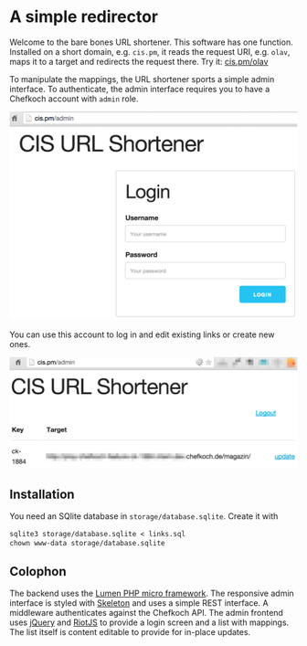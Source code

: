 # A simple redirector

Welcome to the bare bones URL shortener. This software has one function. Installed on a short domain, e.g. `cis.pm`, it reads the request URI, e.g. `olav`, maps it to a target and redirects the request there. Try it: [cis.pm/olav](http://cis.pm/olav) 

To manipulate the mappings, the URL shortener sports a simple admin interface. To authenticate, the admin interface requires you to have a Chefkoch account with `admin` role. 

![Login screen](https://raw.githubusercontent.com/oschettler/url-shortener/master/public/img/login.png)

You can use this account to log in and edit existing links or create new ones.

![Admin screen](https://raw.githubusercontent.com/oschettler/url-shortener/master/public/img/admin.png)

## Installation

You need an SQlite database in `storage/database.sqlite`. Create it with

````shell
sqlite3 storage/database.sqlite < links.sql
chown www-data storage/database.sqlite
````

## Colophon

The backend uses the [Lumen PHP micro framework](http://lumen.laravel.com/). The responsive admin interface is styled with [Skeleton](http://getskeleton.com/) and uses a simple REST interface. A middleware authenticates against the Chefkoch API. The admin frontend uses [jQuery](http://jquery.com/) and [RiotJS](https://muut.com/riotjs/) to provide a login screen and a list with mappings. The list itself is content editable to provide for in-place updates.
